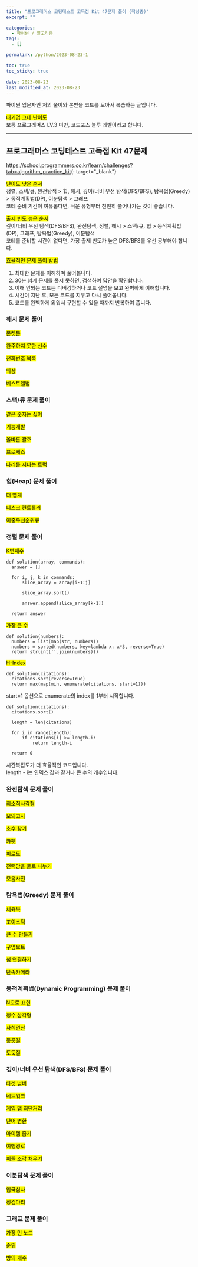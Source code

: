 ```yaml
---
title: "프로그래머스 코딩테스트 고득점 Kit 47문제 풀이 (작성중)"
excerpt: ""

categories:
  - 파이썬 / 알고리즘
tags:
  - []

permalink: /python/2023-08-23-1

toc: true
toc_sticky: true
 
date: 2023-08-23
last_modified_at: 2023-08-23
---
```


파이썬 입문자인 저의 풀이와 본받을 코드를 모아서 복습하는 글입니다.

<mark>대기업 코테 난이도</mark>  
보통 프로그래머스 LV.3 미만, 코드포스 블루 레벨이라고 합니다.

---

## 프로그래머스 코딩테스트 고득점 Kit 47문제

<https://school.programmers.co.kr/learn/challenges?tab=algorithm_practice_kit>{: target="_blank"}  

<mark>난이도 낮은 순서</mark>  
정렬, 스택/큐, 완전탐색 > 힙, 해시, 깊이/너비 우선 탐색(DFS/BFS), 탐욕법(Greedy) > 동적계획법(DP), 이분탐색 > 그래프  
코테 준비 기간이 여유롭다면, 쉬운 유형부터 천천히 풀어나가는 것이 좋습니다.

<mark>출제 빈도 높은 순서</mark>  
깊이/너비 우선 탐색(DFS/BFS), 완전탐색, 정렬, 해시 > 스택/큐, 힙 > 동적계획법(DP), 그래프, 탐욕법(Greedy), 이분탐색  
코테를 준비할 시간이 없다면, 가장 출제 빈도가 높은 DFS/BFS를 우선 공부해야 합니다.

<mark>효율적인 문제 풀이 방법</mark>
1. 최대한 문제를 이해하며 풀어봅니다.
2. 30분 넘게 문제를 풀지 못하면, 검색하여 답안을 확인합니다.
3. 이해 안되는 코드는 디버깅하거나 코드 설명을 보고 완벽하게 이해합니다.
4. 시간이 지난 후, 모든 코드를 지우고 다시 풀어봅니다.
5. 코드를 완벽하게 외워서 구현할 수 있을 때까지 반복하여 풉니다.

### 해시 문제 풀이
<mark>폰켓몬</mark>

<mark>완주하지 못한 선수</mark>

<mark>전화번호 목록</mark>

<mark>의상</mark>

<mark>베스트앨범</mark>

### 스택/큐 문제 풀이
<mark>같은 숫자는 싫어</mark>

<mark>기능개발</mark>

<mark>올바른 괄호</mark>

<mark>프로세스</mark>

<mark>다리를 지나는 트럭</mark>

### 힙(Heap) 문제 풀이
<mark>더 맵게</mark>

<mark>디스크 컨트롤러</mark>

<mark>이중우선순위큐</mark>

### 정렬 문제 풀이
<mark>K번째수</mark>
```
def solution(array, commands):
  answer = []
  
  for i, j, k in commands:
      slice_array = array[i-1:j]
      
      slice_array.sort()
      
      answer.append(slice_array[k-1])
      
  return answer
```

<mark>가장 큰 수</mark>
```
def solution(numbers):
  numbers = list(map(str, numbers))
  numbers = sorted(numbers, key=lambda x: x*3, reverse=True)
  return str(int(''.join(numbers)))
```

<mark>H-Index</mark>
```
def solution(citations):
  citations.sort(reverse=True)
  return max(map(min, enumerate(citations, start=1)))
```
start=1 옵션으로 enumerate의 index를 1부터 시작합니다.  

```
def solution(citations):
  citations.sort()
  
  length = len(citations)
  
  for i in range(length):
      if citations[i] >= length-i:
          return length-i
  
  return 0
```
시간복잡도가 더 효율적인 코드입니다.  
length - i는 인덱스 값과 같거나 큰 수의 개수입니다.

### 완전탐색 문제 풀이
<mark>최소직사각형</mark>

<mark>모의고사</mark>

<mark>소수 찾기</mark>

<mark>카펫</mark>

<mark>피로도</mark>

<mark>전력망을 둘로 나누기</mark>

<mark>모음사전</mark>

### 탐욕법(Greedy) 문제 풀이
<mark>체육복</mark>

<mark>조이스틱</mark>

<mark>큰 수 만들기</mark>

<mark>구명보트</mark>

<mark>섬 연결하기</mark>

<mark>단속카메라</mark>

### 동적계획법(Dynamic Programming) 문제 풀이
<mark>N으로 표현</mark>

<mark>정수 삼각형</mark>

<mark>사칙연산</mark>

<mark>등굣길</mark>

<mark>도둑질</mark>

### 깊이/너비 우선 탐색(DFS/BFS) 문제 풀이
<mark>타겟 넘버</mark>

<mark>네트워크</mark>

<mark>게임 맵 최단거리</mark>

<mark>단어 변환</mark>

<mark>아이템 줍기</mark>

<mark>여행경로</mark>

<mark>퍼즐 조각 채우기</mark>

### 이분탐색 문제 풀이
<mark>입국심사</mark>

<mark>징검다리</mark>

### 그래프 문제 풀이
<mark>가장 먼 노드</mark>

<mark>순위</mark>

<mark>방의 개수</mark>